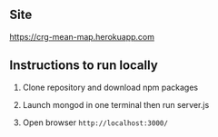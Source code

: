 ## Site

https://crg-mean-map.herokuapp.com

## Instructions to run locally

1) Clone repository and download npm packages

2) Launch mongod in one terminal then run server.js

3) Open browser `http://localhost:3000/`
